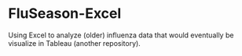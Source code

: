 # FluSeason-Excel
Using Excel to analyze (older) influenza data that would eventually be visualize in Tableau (another repository).
